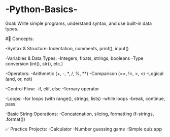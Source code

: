 # -Python-Basics-
Goal: Write simple programs, understand syntax, and use built-in data types.

#🔹 Concepts:

-Syntax & Structure: Indentation, comments, print(), input()

-Variables & Data Types:
  -Integers, floats, strings, booleans
  -Type conversion (int(), str(), etc.)

-Operators:
  -Arithmetic (+, -, *, /, %, **)
  -Comparison (==, !=, >, <)
  -Logical (and, or, not)

-Control Flow:
  -if, elif, else
  -Ternary operator

-Loops:
  -for loops (with range(), strings, lists)
  -while loops
  -break, continue, pass

-Basic String Operations:
  -Concatenation, slicing, formatting (f-strings, .format())

✅ Practice Projects:
  -Calculator
  -Number guessing game
  -Simple quiz app



  
